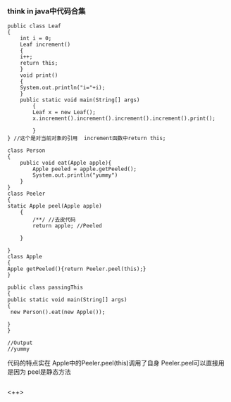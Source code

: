 ### think in java中代码合集
```
public class Leaf
{
	int i = 0;
	Leaf increment()
	{
	i++;
	return this;
	}
	void print()
	{
	System.out.println("i="+i);
	}
	public static void main(String[] args)
		{
		Leaf x = new Leaf();
		x.increment().increment().increment().increment().print();
		
		}
} //这个是对当前对象的引用  increment函数中return this;
```

```
class Person
{
	public void eat(Apple apple){
		Apple peeled = apple.getPeeled();
		System.out.println("yummy")
	}
}
class Peeler
{
static Apple peel(Apple apple)
	{
		/**/ //去皮代码
		return apple; //Peeled
	
	}

}
class Apple 
{
Apple getPeeled(){return Peeler.peel(this);}
}

public class passingThis
{
public static void main(String[] args)
{
 new Person().eat(new Apple());

}
}

//Output    
//yummy 

```
代码的特点实在 Apple中的Peeler.peel(this)调用了自身   Peeler.peel可以直接用是因为 peel是静态方法   

```

```

<++>
